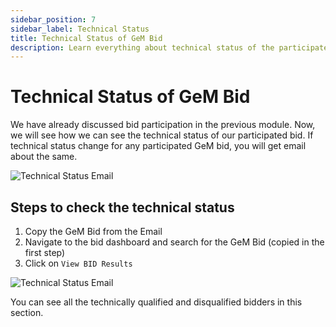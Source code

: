 ```yaml
---
sidebar_position: 7
sidebar_label: Technical Status
title: Technical Status of GeM Bid
description: Learn everything about technical status of the participated bids on GeM (Government e-Marketplace).
---
```


# Technical Status of GeM Bid
We have already discussed bid participation in the previous module. Now, we will see how we can see the technical status of our participated bid.
If technical status change for any participated GeM bid, you will get email about the same.

![Technical Status Email](/img/doc/technical-status.jpg)

## Steps to check the technical status
1. Copy the GeM Bid from the Email
2. Navigate to the bid dashboard and search for the GeM Bid (copied in the first step)
3. Click on `View BID Results`

![Technical Status Email](/img/doc/technical-bid-result.jpg)

You can see all the technically qualified and disqualified bidders in this section.